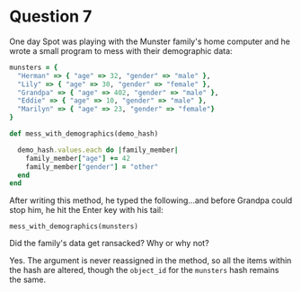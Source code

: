 # Question 7

One day Spot was playing with the Munster family's home computer and he wrote a small program to mess with their demographic data:

```Ruby
munsters = {
  "Herman" => { "age" => 32, "gender" => "male" },
  "Lily" => { "age" => 30, "gender" => "female" },
  "Grandpa" => { "age" => 402, "gender" => "male" },
  "Eddie" => { "age" => 10, "gender" => "male" },
  "Marilyn" => { "age" => 23, "gender" => "female"}
}

def mess_with_demographics(demo_hash)

  demo_hash.values.each do |family_member|
    family_member["age"] += 42
    family_member["gender"] = "other"
  end
end
```

After writing this method, he typed the following...and before Grandpa could stop him, he hit the Enter key with his tail:

`mess_with_demographics(munsters)`

Did the family's data get ransacked? Why or why not?

Yes.  The argument is never reassigned in the method, so all the items within the hash are altered, though the `object_id` for the `munsters` hash remains the same.
